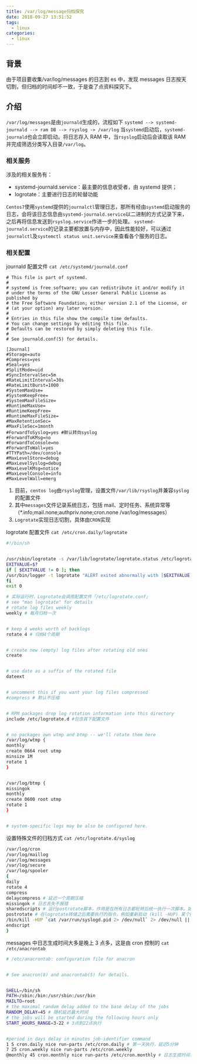 ```yaml
---
title: /var/log/message归档探究
date: 2018-09-27 13:51:52
tags:
  - linux
categories:
  - linux
---
```


## 背景

由于项目要收集/var/log/messages 的日志到 es 中，发现 messages 日志按天切割，但归档的时间却不一致，于是查了点资料探究下。

## 介绍

`/var/log/messages`是由`journald`生成的，流程如下
`systemd --> systemd-journald --> ram DB --> rsyslog -> /var/log`
当`systemd`启动后，`systemd-journald`也会立即启动。将日志存入 RAM 中，当`rsyslog`启动后会读取该 RAM 并完成筛选分类写入目录`/var/log`。

### 相关服务

涉及的相关服务有：

- systemd-journald.service：最主要的信息收受者，由 systemd 提供；
- logrotate：主要进行日志的轮替功能

`Centos7`使用`systemd`提供的`journalctl`管理日志，那所有经由`systemd`启动服务的日志，会将该日志信息由`systemd-journald.service`以二进制的方式记录下来，之后再将信息发送到`rsyslog.service`作进一步的处理。
`systemd-journald.service`的记录主要都放置与内存中，因此性能较好，可以通过`journalctl`及`systemctl status unit.service`来查看各个服务的日志。

### 相关配置

journald 配置文件
`cat /etc/systemd/journald.conf`

```
# This file is part of systemd.
#
# systemd is free software; you can redistribute it and/or modify it
# under the terms of the GNU Lesser General Public License as published by
# the Free Software Foundation; either version 2.1 of the License, or
# (at your option) any later version.
#
# Entries in this file show the compile time defaults.
# You can change settings by editing this file.
# Defaults can be restored by simply deleting this file.
#
# See journald.conf(5) for details.

[Journal]
#Storage=auto
#Compress=yes
#Seal=yes
#SplitMode=uid
#SyncIntervalSec=5m
#RateLimitInterval=30s
#RateLimitBurst=1000
#SystemMaxUse=
#SystemKeepFree=
#SystemMaxFileSize=
#RuntimeMaxUse=
#RuntimeKeepFree=
#RuntimeMaxFileSize=
#MaxRetentionSec=
#MaxFileSec=1month
#ForwardToSyslog=yes #默认转向syslog
#ForwardToKMsg=no
#ForwardToConsole=no
#ForwardToWall=yes
#TTYPath=/dev/console
#MaxLevelStore=debug
#MaxLevelSyslog=debug
#MaxLevelKMsg=notice
#MaxLevelConsole=info
#MaxLevelWall=emerg
```

1. 目前，`centos log`由`rsyslog`管理，设置文件`/var/lib/rsyslog`并兼容`syslog`的配置文件
2. 其中`messages`文件记录系统日志，包括 mail、定时任务、系统异常等（\*.info;mail.none;authpriv.none;cron.none /var/log/messages）
3. `Logrotate`实现日志切割，具体由`CRON`实现

logrotate 配置文件
`cat /etc/cron.daily/logrotate`

```bash
#!/bin/sh


/usr/sbin/logrotate -s /var/lib/logrotate/logrotate.status /etc/logrotate.conf
EXITVALUE=$?
if [ $EXITVALUE != 0 ]; then
/usr/bin/logger -t logrotate "ALERT exited abnormally with [$EXITVALUE]"
fi
exit 0

# 实际运行时，Logrotate会调用配置文件「/etc/logrotate.conf」
# see "man logrotate" for details
# rotate log files weekly
weekly # 每月归档一次


# keep 4 weeks worth of backlogs
rotate 4 # 归档4个周期


# create new (empty) log files after rotating old ones
create


# use date as a suffix of the rotated file
dateext


# uncomment this if you want your log files compressed
#compress # 默认不压缩


# RPM packages drop log rotation information into this directory
include /etc/logrotate.d #包含其下配置文件


# no packages own wtmp and btmp -- we'll rotate them here
/var/log/wtmp {
monthly
create 0664 root utmp
minsize 1M
rotate 1
}


/var/log/btmp {
missingok
monthly
create 0600 root utmp
rotate 1
}


# system-specific logs may be also be configured here.
```

设置特殊文件的归档方式
`cat /etc/logrotate.d/syslog`

```bash
/var/log/cron
/var/log/maillog
/var/log/messages
/var/log/secure
/var/log/spooler
{
daily
rotate 4
compress
delaycompress # 延迟一个周期压缩
missingok # 日志丢失不报错
sharedscripts # 运行postrotate脚本，作用是在所有日志都轮转后统一执行一次脚本。如果没有配置这个，那么每个日志轮转后都会执行一次脚本
postrotate # 在logrotate转储之后需要执行的指令，例如重新启动 (kill -HUP) 某个服务！必须独立成行
/bin/kill -HUP `cat /var/run/syslogd.pid 2> /dev/null` 2> /dev/null || true
endscript
}
```

messages 中日志生成时间大多是晚上 3 点多，这是由 cron 控制的
`cat /etc/anacrontab`

```bash
# /etc/anacrontab: configuration file for anacron


# See anacron(8) and anacrontab(5) for details.


SHELL=/bin/sh
PATH=/sbin:/bin:/usr/sbin:/usr/bin
MAILTO=root
# the maximal random delay added to the base delay of the jobs
RANDOM_DELAY=45 # 随机延迟最大时间
# the jobs will be started during the following hours only
START_HOURS_RANGE=3-22 # 3点到22点执行


#period in days delay in minutes job-identifier command
1 5 cron.daily nice run-parts /etc/cron.daily # 第一天执行，延迟5分钟
7 25 cron.weekly nice run-parts /etc/cron.weekly
@monthly 45 cron.monthly nice run-parts /etc/cron.monthly # 日志生成时间在03:05~03:50 随机延迟时间 5~5+45
```
